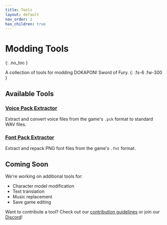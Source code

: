 ```yaml
---
title: Tools
layout: default
nav_order: 2
has_children: true
---
```


# Modding Tools
{: .no_toc }

A collection of tools for modding DOKAPON! Sword of Fury.
{: .fs-6 .fw-300 }

## Available Tools

### [Voice Pack Extractor](voice-extractor)
Extract and convert voice files from the game's `.pck` format to standard WAV files.

### [Font Pack Extractor](font-extractor)
Extract and repack PNG font files from the game's `.fnt` format.

## Coming Soon

We're working on additional tools for:
- Character model modification
- Text translation
- Music replacement
- Save game editing

Want to contribute a tool? Check out our [contribution guidelines](../contributing) or join our [Discord](https://discord.gg/HCrYwScDg5)! 